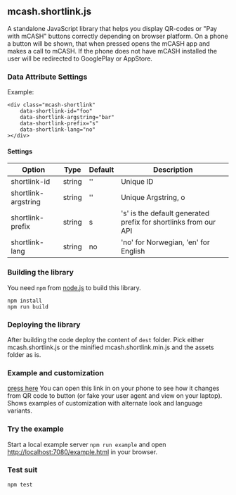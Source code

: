 mcash.shortlink.js
------------------

A standalone JavaScript library that helps you display QR-codes or "Pay with mCASH" buttons correctly depending on browser platform.
On a phone a button will be shown, that when pressed opens the mCASH app and makes a call to mCASH.
If the phone does not have mCASH installed the user will be redirected to GooglePlay or AppStore.

### Data Attribute Settings

Example:
```markup
<div class="mcash-shortlink" 
	data-shortlink-id="foo" 
	data-shortlink-argstring="bar" 
	data-shortlink-prefix="s"
	data-shortlink-lang="no"
></div>
```

#### Settings

Option | Type | Default | Description
------ | ---- | ------- | -----------
shortlink-id | string | '' | Unique ID
shortlink-argstring | string | '' | Unique Argstring, o
shortlink-prefix | string | s | 's' is the default generated prefix for shortlinks from our API
shortlink-lang | string | no | 'no' for Norwegian, 'en' for English

### Building the library

You need `npm` from [node.js](http://nodejs.org/) to build this library.
```
npm install
npm run build
```

### Deploying the library

After building the code deploy the content of `dest` folder. Pick either mcash.shortlink.js or the minified mcash.shortlink.min.js and the assets folder as is.


### Example and customization

[press here](https://rawgit.com/mcash/mcash.shortlink.js/master/example.html)
You can open this link in on your phone to see how it changes from QR
code to button (or fake your user agent and view on your laptop). Shows examples of customization with alternate look and language variants.


### Try the example

Start a local example server `npm run example` and open [http://localhost:7080/example.html](http://localhost:7080/example.html) in your browser.

### Test suit

```
npm test
```
